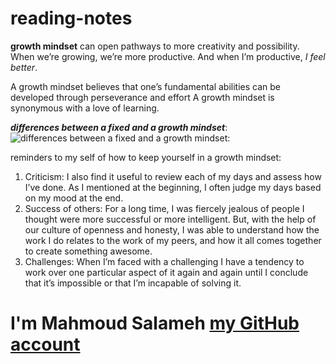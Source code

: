 # reading-notes
**growth mindset** can open pathways to more creativity and possibility.
When we’re growing, we’re more productive. And when I’m productive, *I feel better*.

A growth mindset believes that one’s fundamental abilities can be developed through perseverance and effort A growth mindset is synonymous with a love of learning.

**_differences between a fixed and a growth mindset_**:
![differences between a fixed and a growth mindset:](https://3kllhk1ibq34qk6sp3bhtox1-wpengine.netdna-ssl.com/wp-content/uploads/NewGrowthMindset2.png)

 reminders to my self of how to keep yourself in a growth mindset:
 1. Criticism: I also find it useful to review each of my days and assess how I’ve done. As I mentioned at the beginning, I often judge my days based on my mood at the end.
 2. Success of others: For a long time, I was fiercely jealous of people I thought were more successful or more intelligent. But, with the help of our culture of openness and honesty, I was able to understand how the work I do relates to the work of my peers, and how it all comes together to create something awesome.
 3. Challenges: When I’m faced with a challenging I have a tendency to work over one particular aspect of it again and again until I conclude that it’s impossible or that I’m incapable of solving it.

# I'm Mahmoud Salameh [my GitHub account ](https://github.com/mahmoud-salameh)
